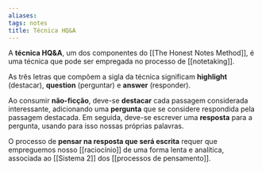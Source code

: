 ```yaml
---
aliases: 
tags: notes
title: Técnica HQ&A
---
```


A **técnica HQ&A**, um dos componentes do [[The Honest Notes Method]], é uma técnica que pode ser empregada no processo de [[notetaking]].

As três letras que compõem a sigla da técnica significam **highlight** (destacar), **question** (perguntar) e **answer** (responder).

Ao consumir **não-ficção**, deve-se **destacar** cada passagem considerada interessante, adicionando uma **pergunta** que se considere respondida pela passagem destacada. Em seguida, deve-se escrever uma **resposta** para a pergunta, usando para isso nossas próprias palavras.

O processo de **pensar na resposta que será escrita** requer que empreguemos nosso [[raciocínio]] de uma forma lenta e analítica, associada ao [[Sistema 2]] dos [[processos de pensamento]].